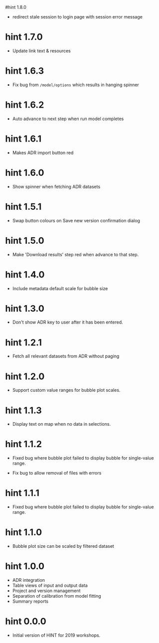 
#hint 1.8.0

* redirect stale session to login page with session error message

# hint 1.7.0

* Update link text & resources

# hint 1.6.3

* Fix bug from `/model/options` which results in hanging spinner


# hint 1.6.2

* Auto advance to next step when run model completes

# hint 1.6.1

* Makes ADR import button red

# hint 1.6.0

* Show spinner when fetching ADR datasets

# hint 1.5.1

* Swap button colours on Save new version confirmation dialog

# hint 1.5.0

* Make 'Download results' step red when advance to that step.

# hint 1.4.0

* Include metadata default scale for bubble size

# hint 1.3.0

* Don't show ADR key to user after it has been entered.

# hint 1.2.1

* Fetch all relevant datasets from ADR without paging

# hint 1.2.0

* Support custom value ranges for bubble plot scales.

# hint 1.1.3

* Display text on map when no data in selections.

# hint 1.1.2

* Fixed bug where bubble plot failed to display bubble for single-value range.

* Fix bug to allow removal of files with errors

# hint 1.1.1
* Fixed bug where bubble plot failed to display bubble for single-value range.

# hint 1.1.0

* Bubble plot size can be scaled by filtered dataset


# hint 1.0.0

* ADR integration
* Table views of input and output data
* Project and version management
* Separation of calibration from model fitting
* Summary reports

# hint 0.0.0

* Initial version of HINT for 2019 workshops. 
